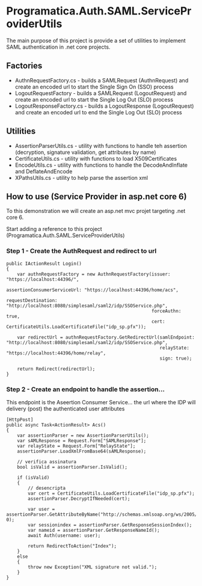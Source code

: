 # Programatica.Auth.SAML.ServiceProviderUtils

The main purpose of this project is provide a set of utilities to implement SAML authentication in .net core projects.

## Factories
- AuthnRequestFactory.cs - builds a SAMLRequest (AuthnRequest) and create an encoded url to start the Single Sign On (SSO) process
- LogoutRequestFactory - builds a SAMLRequest (LogoutRequest) and create an encoded url to start the Single Log Out (SLO) process
- LogoutResponseFactory.cs - builds a LogoutResponse (LogoutRequest) and create an encoded url to end the Single Log Out (SLO) process

## Utilities
- AssertionParserUtils.cs - utility with functions to handle teh assertion (decryption, signature validation, get attributes by name)
- CertificateUtils.cs - utility with functions to load X509Certificates 
- EncodeUtils.cs - utility with functions to handle the DecodeAndInflate and DeflateAndEncode
- XPathsUtils.cs - utility to help parse the assertion xml 

## How to use (Service Provider in asp.net core 6)
To this demonstration we will create an asp.net mvc projet targeting .net core 6. 

Start adding a reference to this project (Programatica.Auth.SAML.ServiceProviderUtils)

### Step 1 - Create the AuthRequest and redirect to url
```
public IActionResult Login()
{
    var authnRequestFactory = new AuthnRequestFactory(issuer: "https://localhost:44396/",
                                                      assertionConsumerServiceUrl: "https://localhost:44396/home/acs",
                                                      requestDestination: "http://localhost:8080/simplesaml/saml2/idp/SSOService.php",
                                                      forceAuthn: true,
                                                      cert: CertificateUtils.LoadCertificateFile("idp_sp.pfx"));

    var redirectUrl = authnRequestFactory.GetRedirectUrl(samlEndpoint: "http://localhost:8080/simplesaml/saml2/idp/SSOService.php",
                                                         relayState: "https://localhost:44396/home/relay",
                                                         sign: true);

    return Redirect(redirectUrl);
}
```
### Step 2 - Create an endpoint to handle the assertion... 
This endpoint is the Aseertion Consumer Service... the url where the IDP will delivery (post) the authenticated user attributes 
```
[HttpPost]
public async Task<ActionResult> Acs()
{
    var assertionParser = new AssertionParserUtils();
    var sAMLResponse = Request.Form["SAMLResponse"];
    var relayState = Request.Form["RelayState"];
    assertionParser.LoadXmlFromBase64(sAMLResponse);

    // verifica assinatura
    bool isValid = assertionParser.IsValid();

    if (isValid)
    {
        // desencripta
        var cert = CertificateUtils.LoadCertificateFile("idp_sp.pfx");
        assertionParser.DecryptIfNeeded(cert);

        var user = assertionParser.GetAttributeByName("http://schemas.xmlsoap.org/ws/2005/05/identity/claims/name", 0);
        var sessionindex = assertionParser.GetResponseSessionIndex();
        var nameid = assertionParser.GetResponseNameId();
        await Auth(username: user);

        return RedirectToAction("Index");
    }
    else
    {
        throw new Exception("XML signature not valid.");
    }
}
```
